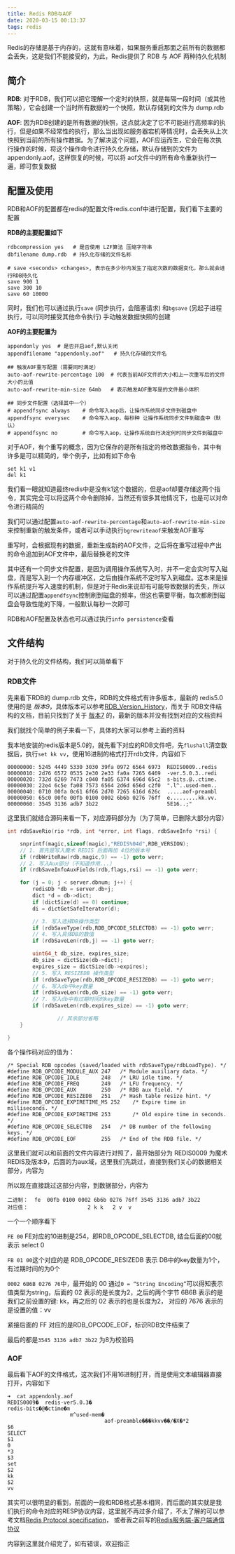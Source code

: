 ```yaml
---
title: Redis RDB与AOF
date: 2020-03-15 00:13:37
tags: redis
---
```


Redis的存储是基于内存的，这就有意味着，如果服务重启那面之前所有的数据都会丢失，这是我们不能接受的，为此，Redis提供了 RDB 与 AOF 两种持久化机制

## 简介

**RDB**:  对于RDB，我们可以把它理解一个定时的快照，就是每隔一段时间（或其他策略），它会创建一个当时所有数据的一个快照，默认存储到的文件为  dump.rdb

**AOF**: 因为RDB创建的是所有数据的快照，这点就决定了它不可能进行高频率的执行，但是如果不经常性的执行，那么当出现如服务器宕机等情况时，会丢失从上次快照到当前的所有操作数据。为了解决这个问题，AOF应运而生，它会在每次执行操作的时候，将这个操作命令进行持久化存储，默认存储到的文件为 appendonly.aof，这样恢复的时候，可以将 aof文件中的所有命令重新执行一遍，即可恢复数据

<!-- more -->

## 配置及使用

RDB和AOF的配置都在redis的配置文件redis.conf中进行配置，我们看下主要的配置

**RDB的主要配置如下**

```
rdbcompression yes   # 是否使用 LZF算法 压缩字符串
dbfilename dump.rdb  # 持久化存储的文件名称

# save <seconds> <changes>, 表示在多少秒内发生了指定次数的数据变化，那么就会进行RDB持久化
save 900 1
save 300 10
save 60 10000
```

同时，我们也可以通过执行`save` (同步执行，会阻塞请求) 和`bgsave` (另起子进程执行，可以同时接受其他命令执行) 手动触发数据快照的创建



**AOF的主要配置为**

```
appendonly yes  # 是否开启aof,默认关闭
appendfilename "appendonly.aof"   # 持久化存储的文件名

## 触发AOF重写配置（需要同时满足）
auto-aof-rewrite-percentage 100  # 代表当前AOF文件的大小和上一次重写后的文件大小的比值
auto-aof-rewrite-min-size 64mb   # 表示触发AOF重写是的文件最小体积

## 同步文件配置（选择其中一个）
# appendfsync always    # 命令写入aop后，让操作系统同步文件到磁盘中
appendfsync everysec    # 命令写入aop，每秒种 让操作系统同步文件到磁盘中（默认）
# appendfsync no        # 命令写入aop，让操作系统自行决定何时同步文件到磁盘中

```

对于AOF，有个重写的概念，因为它保存的是所有指定的修改数据指令，其中有许多是可以精简的，举个例子，比如有如下命令

```
set k1 v1
del k1
```

我们看一眼就知道最终redis中是没有k1这个数据的，但是aof却要存储这两个指令，其实完全可以将这两个命令删除掉，当然还有很多其他情况下，也是可以对命令进行精简的

我们可以通过配置`auto-aof-rewrite-percentage`和`auto-aof-rewrite-min-size`来控制重新的触发条件，或者可以手动执行`bgrewriteaof`来触发AOF重写

重写时，会根据现有的数据，重新生成新的AOF文件，之后将在重写过程中产出的命令追加到AOF文件中，最后替换老的文件



其中还有一个同步文件配置，是因为调用操作系统写入时，并不一定会实时写入磁盘，而是写入到一个内存缓冲区，之后由操作系统不定时写入到磁盘。这本来是操作系统提升写入速度的机制，但是对于Redis来说却有可能导致数据的丢失，所以可以通过配置`appendfsync`控制刷到磁盘的频率，但这也需要平衡，每次都刷到磁盘会导致性能的下降，一般默认每秒一次即可



RDB和AOF配置及状态也可以通过执行`info persistence`查看



## 文件结构

对于持久化的文件结构，我们可以简单看下

### RDB文件

先来看下RDB的 dump.rdb 文件，RDB的文件格式有许多版本，最新的 redis5.0 使用的是 *版本9*，具体版本可以参考[RDB_Version_History](https://github.com/sripathikrishnan/redis-rdb-tools/blob/master/docs/RDB_Version_History.textile)，而关于 RDB文件结构的文档，目前只找到了关于 [版本7](https://github.com/sripathikrishnan/redis-rdb-tools/wiki/Redis-RDB-Dump-File-Format) 的，最新的版本并没有找到对应的文档资料

我们就找个简单的例子来看一下，具体的大家可以参考上面的资料

我本地安装的redis版本是5.0的，就先看下对应的RDB文件吧，先`flushall`清空数据后，执行`set kk vv`，使用16进制的格式打开rdb文件，内容如下

```
00000000: 5245 4449 5330 3030 39fa 0972 6564 6973  REDIS0009..redis
00000010: 2d76 6572 0535 2e30 2e33 fa0a 7265 6469  -ver.5.0.3..redi
00000020: 732d 6269 7473 c040 fa05 6374 696d 65c2  s-bits.@..ctime.
00000030: 22e4 6c5e fa08 7573 6564 2d6d 656d c2f0  ".l^..used-mem..
00000040: 0710 00fa 0c61 6f66 2d70 7265 616d 626c  .....aof-preambl
00000050: 65c0 00fe 00fb 0100 0002 6b6b 0276 76ff  e.........kk.vv.
00000060: 3545 3136 adb7 3b22                      5E16..;"
```

这里我们就结合源码来看一下，对应源码部分为（为了简单，已删除大部分内容）

```C
int rdbSaveRio(rio *rdb, int *error, int flags, rdbSaveInfo *rsi) {

    snprintf(magic,sizeof(magic),"REDIS%04d",RDB_VERSION);
    // 1. 首先是写入魔术 REDIS 后面再加 4位的版本号
    if (rdbWriteRaw(rdb,magic,9) == -1) goto werr;
    // 2. 写入Aux部分（不知道作用...）
    if (rdbSaveInfoAuxFields(rdb,flags,rsi) == -1) goto werr;

    for (j = 0; j < server.dbnum; j++) {
        redisDb *db = server.db+j;
        dict *d = db->dict;
        if (dictSize(d) == 0) continue;
        di = dictGetSafeIterator(d);

        // 3. 写入选择DB操作类型
        if (rdbSaveType(rdb,RDB_OPCODE_SELECTDB) == -1) goto werr;
        // 4. 写入具体DB的数值
        if (rdbSaveLen(rdb,j) == -1) goto werr;

        uint64_t db_size, expires_size;
        db_size = dictSize(db->dict);
        expires_size = dictSize(db->expires);
        // 5. 写入 RESIZEDB 操作类型
        if (rdbSaveType(rdb,RDB_OPCODE_RESIZEDB) == -1) goto werr;
        // 6. 写入db中key数量
        if (rdbSaveLen(rdb,db_size) == -1) goto werr;
        // 7. 写入db中有过期时间的key数量
        if (rdbSaveLen(rdb,expires_size) == -1) goto werr;

				// 其余部分省略
    }

}
```

各个操作码对应的值为：

```
/* Special RDB opcodes (saved/loaded with rdbSaveType/rdbLoadType). */
#define RDB_OPCODE_MODULE_AUX 247   /* Module auxiliary data. */
#define RDB_OPCODE_IDLE       248   /* LRU idle time. */
#define RDB_OPCODE_FREQ       249   /* LFU frequency. */
#define RDB_OPCODE_AUX        250   /* RDB aux field. */
#define RDB_OPCODE_RESIZEDB   251   /* Hash table resize hint. */
#define RDB_OPCODE_EXPIRETIME_MS 252    /* Expire time in milliseconds. */
#define RDB_OPCODE_EXPIRETIME 253       /* Old expire time in seconds. */
#define RDB_OPCODE_SELECTDB   254   /* DB number of the following keys. */
#define RDB_OPCODE_EOF        255   /* End of the RDB file. */
```

这里我们就可以和前面的文件内容进行对照了，最开始部分为 REDIS0009 为魔术 REDIS及版本9，后面的为aux域，这里我们先跳过，直接到我们关心的数据相关部分，内容为

所以现在直接跳过这部分内容，到数据部分，内容为

```
二进制：  fe  00fb 0100 0002 6b6b 0276 76ff 3545 3136 adb7 3b22
对应值：                   2 k k   2 v  v
```

一个一个顺序看下

`FE 00`  FE对应的10进制是254，即RDB_OPCODE_SELECTDB, 结合后面的00就表示 select 0

`FB 01 00`这个对应的是 RDB_OPCODE_RESIZEDB 表示 DB中的key数量为1个，有过期时间的为0个

`0002 6B6B 0276 76`中，最开始的 00 通过`0 = “String Encoding”`可以得知表示值类型为string，后面的 02 表示的是长度为2，之后的两个字节 6B6B 表示的是我们之前设置的键: kk，再之后的 02 表示的也是长度为2， 对应的 7676 表示的是设置的值：vv

紧接后面的 FF 对应的是RDB_OPCODE_EOF，标识RDB文件结束了

最后的都是`3545 3136 adb7 3b22` 为8为校验码



### AOF

最后看下AOF的文件格式，这次我们不用16进制打开，而是使用文本编辑器直接打开，内容如下

```
➜  cat appendonly.aof
REDIS0009�	redis-ver5.0.3�
redis-bits�@�ctime�m
                    m^used-mem�
                               aof-preamble���kkvv��/�X�*2
$6
SELECT
$1
0
*3
$3
set
$2
kk
$2
vv
```

其实可以很明显的看到，前面的一段和RDB格式基本相同，而后面的其实就是我们执行的命令对应的RESP协议内容，这里就不再过多介绍了，不太了解的可以参考文档[Redis Protocol specification](https://redis.io/topics/protocol)， 或者我之前写的[Redis服务端-客户端通信协议](https://zhengw-tech.com/2019/06/08/redis-resp/)



内容到这里就介绍完了，如有错误，欢迎指正


